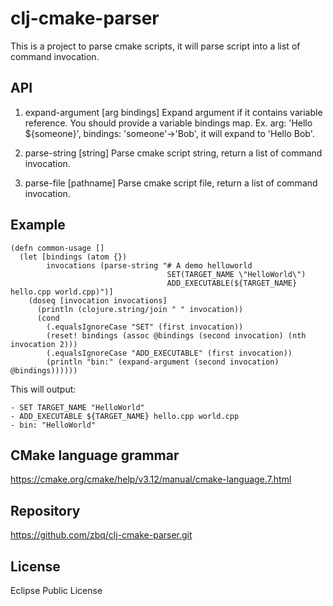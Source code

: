 # clj-cmake-parser

This is a project to parse cmake scripts, it will parse script into a list of command invocation.

## API

1. expand-argument [arg bindings]
     Expand argument if it contains variable reference.
     You should provide a variable bindings map.
     Ex. arg: 'Hello ${someone}', bindings: 'someone'->'Bob',
     it will expand to 'Hello Bob'.

2. parse-string [string]
     Parse cmake script string, return a list of command invocation.

3. parse-file [pathname]
     Parse cmake script file, return a list of command invocation.

## Example
```
(defn common-usage []
  (let [bindings (atom {})
        invocations (parse-string "# A demo helloworld
                                   SET(TARGET_NAME \"HelloWorld\")
                                   ADD_EXECUTABLE(${TARGET_NAME} hello.cpp world.cpp)")]
    (doseq [invocation invocations]
      (println (clojure.string/join " " invocation))
      (cond
        (.equalsIgnoreCase "SET" (first invocation))
        (reset! bindings (assoc @bindings (second invocation) (nth invocation 2)))
        (.equalsIgnoreCase "ADD_EXECUTABLE" (first invocation))
        (println "bin:" (expand-argument (second invocation) @bindings))))))
```
This will output: 

    - SET TARGET_NAME "HelloWorld"
    - ADD_EXECUTABLE ${TARGET_NAME} hello.cpp world.cpp 
    - bin: "HelloWorld"

## CMake language grammar

https://cmake.org/cmake/help/v3.12/manual/cmake-language.7.html

## Repository

https://github.com/zbq/clj-cmake-parser.git

## License

Eclipse Public License

